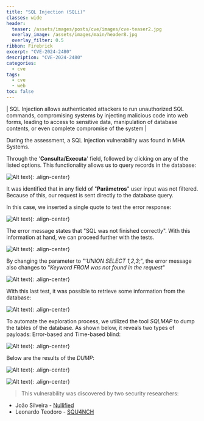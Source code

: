 ```yaml
---
title: "SQL Injection (SQLi)"
classes: wide
header:  
  teaser: /assets/images/posts/cve/images/cve-teaser2.jpg
  overlay_image: /assets/images/main/header8.jpg
  overlay_filter: 0.5
ribbon: Firebrick
excerpt: "CVE-2024-2480"
description: "CVE-2024-2480"
categories:
  - cve
tags:
  - cve
  - web
toc: false
---
```


| SQL Injection allows authenticated attackers to run unauthorized SQL commands, compromising systems by injecting malicious code into web forms, leading to access to sensitive data, manipulation of database contents, or even complete compromise of the system |

During the assessment, a SQL Injection vulnerability was found in MHA Systems.

Through the '**Consulta/Executa**' field, followed by clicking on any of the listed options. This functionality allows us to query records in the database:

![Alt text](/assets/images/posts/cve/images/5.png){: .align-center}

It was identified that in any field of "**Parâmetros**" user input was not filtered. Because of this, our request is sent directly to the database query.

In this case, we inserted a single quote to test the error response:

![Alt text](/assets/images/posts/cve/images/6.png){: .align-center}

The error message states that "SQL was not finished correctly". With this information at hand, we can proceed further with the tests.

![Alt text](/assets/images/posts/cve/images/7.png){: .align-center}

By changing the parameter to "*'UNION SELECT 1,2,3;*", the error message also changes to "*Keyword FROM was not found in the request*"

![Alt text](/assets/images/posts/cve/images/8.png){: .align-center}

With this last test, it was possible to retrieve some information from the database:

![Alt text](/assets/images/posts/cve/images/9.png){: .align-center}

To automate the exploration process, we utilized the tool *SQLMAP* to dump the tables of the database. As shown below, it reveals two types of payloads: Error-based and Time-based blind:

![Alt text](/assets/images/posts/cve/images/10.png){: .align-center}

Below are the results of the *DUMP*:

![Alt text](/assets/images/posts/cve/images/11.png){: .align-center}

![Alt text](/assets/images/posts/cve/images/12.png){: .align-center}


> This vulnerability was discovered by two security researchers:

- João Silveira - [Nullified](https://MashrurRahmanRawnok.github.io)
- Leonardo Teodoro - [SQU4NCH](https://squ4nch.github.io)

